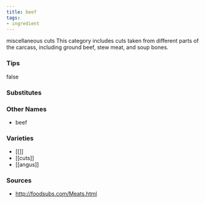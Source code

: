 ```yaml
---
title: beef
tags:
- ingredient
---
```

miscellaneous cuts This category includes cuts taken from different parts of the carcass, including ground beef, stew meat, and soup bones.

### Tips
false

### Substitutes


### Other Names

* beef

### Varieties

* [[]]
* [[cuts]]
* [[angus]]

### Sources
* http://foodsubs.com/Meats.html

